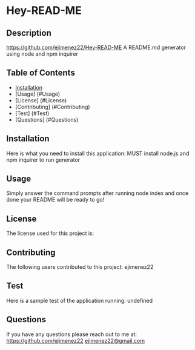 
  # Hey-READ-ME
  ## Description 
  https://github.com/ejimenez22/Hey-READ-ME
  A README.md generator using node and npm inquirer
  ## Table of Contents
  * [Installation](#Installation)
  * [Usage] (#Usage)
  * [License] (#License)
  * [Contributing] (#Contributing)
  * [Test] (#Test)
  * [Questions] (#Questions)
  ## Installation
  Here is what you need to install this application: 
  MUST install node.js and npm inquirer to run generator
  ## Usage
  Simply answer the command prompts after running node index and once done your README will be ready to go!
  ## License
  The license used for this project is: 
  ## Contributing
  The following users contributed to this project:
  ejimenez22
  ## Test
  Here is a sample test of the application running:
  undefined
  ## Questions
  If you have any questions please reach out to me at:
  https://github.com/ejimenez22
  ejimenez22@gmail.com
